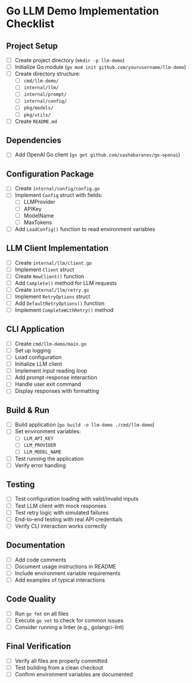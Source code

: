 # Go LLM Demo Implementation Checklist

## Project Setup
- [ ] Create project directory (`mkdir -p llm-demo`)
- [ ] Initialize Go module (`go mod init github.com/yourusername/llm-demo`)
- [ ] Create directory structure:
  - [ ] `cmd/llm-demo/`
  - [ ] `internal/llm/`
  - [ ] `internal/prompt/`
  - [ ] `internal/config/`
  - [ ] `pkg/models/`
  - [ ] `pkg/utils/`
- [ ] Create `README.md`

## Dependencies
- [ ] Add OpenAI Go client (`go get github.com/sashabaranov/go-openai`)

## Configuration Package
- [ ] Create `internal/config/config.go`
- [ ] Implement `Config` struct with fields:
  - [ ] LLMProvider
  - [ ] APIKey
  - [ ] ModelName
  - [ ] MaxTokens
- [ ] Add `LoadConfig()` function to read environment variables

## LLM Client Implementation
- [ ] Create `internal/llm/client.go`
- [ ] Implement `Client` struct
- [ ] Create `NewClient()` function
- [ ] Add `Complete()` method for LLM requests
- [ ] Create `internal/llm/retry.go`
- [ ] Implement `RetryOptions` struct
- [ ] Add `DefaultRetryOptions()` function
- [ ] Implement `CompleteWithRetry()` method

## CLI Application
- [ ] Create `cmd/llm-demo/main.go`
- [ ] Set up logging
- [ ] Load configuration
- [ ] Initialize LLM client
- [ ] Implement input reading loop
- [ ] Add prompt-response interaction
- [ ] Handle user exit command
- [ ] Display responses with formatting

## Build & Run
- [ ] Build application (`go build -o llm-demo ./cmd/llm-demo`)
- [ ] Set environment variables:
  - [ ] `LLM_API_KEY`
  - [ ] `LLM_PROVIDER`
  - [ ] `LLM_MODEL_NAME`
- [ ] Test running the application
- [ ] Verify error handling

## Testing
- [ ] Test configuration loading with valid/invalid inputs
- [ ] Test LLM client with mock responses
- [ ] Test retry logic with simulated failures
- [ ] End-to-end testing with real API credentials
- [ ] Verify CLI interaction works correctly

## Documentation
- [ ] Add code comments
- [ ] Document usage instructions in README
- [ ] Include environment variable requirements
- [ ] Add examples of typical interactions

## Code Quality
- [ ] Run `go fmt` on all files
- [ ] Execute `go vet` to check for common issues
- [ ] Consider running a linter (e.g., golangci-lint)

## Final Verification
- [ ] Verify all files are properly committed
- [ ] Test building from a clean checkout
- [ ] Confirm environment variables are documented 